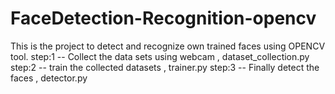 # FaceDetection-Recognition-opencv
This is the project to detect and recognize own trained faces using OPENCV tool.
step:1 
-- Collect the data sets using webcam , dataset_collection.py
step:2
-- train the collected datasets , trainer.py
step:3
-- Finally detect the faces , detector.py
